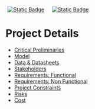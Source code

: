 <br>

<a href="https://github.com/orgs/prml-0005/projects/10/views/4"><img alt="Static Badge" src="https://img.shields.io/badge/project-roadmap-brown" style="margin-left: 5px"></a>&nbsp; &nbsp;
<a href="https://github.com/orgs/prml-0005/projects/10/views/1"><img alt="Static Badge" src="https://img.shields.io/badge/project-backlog-green" style="margin-left: 5px"></a>


# Project Details

* [Critical Preliminaries](01-critical)
* [Model](02-model)
* [Data & Datasheets](03-datasheets)
* [Stakeholders](04-stakeholders)
* [Requirements: Functional](05-functional)
* [Requirements: Non Functional](06-nonfunctional)
* [Project Constraints](07-constraints)
* [Risks](08-risks)
* [Cost](09-cost)

<br>
<br>

<br>
<br>

<br>
<br>

<br>
<br>

